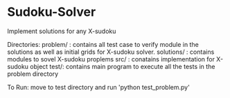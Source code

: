 # Sudoku-Solver

Implement solutions for any X-sudoku

Directories: 
	problem/ : contains all test case to verify module in the solutions as well as initial grids for X-sudoku solver.
	solutions/ : contains modules to sovel X-sudoku proplems
	src/ : conatains implementation for X-sudoku object
	test/: contains main program to execute all the tests in the problem directory

To Run:
	move to test directory and run 'python test_problem.py'

